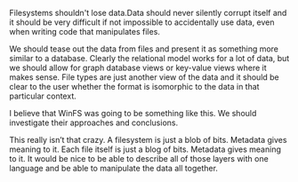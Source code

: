 Filesystems shouldn't lose data.Data should never silently corrupt itself and it should be very difficult if not impossible to accidentally use data, even when writing code that manipulates files. 

We should tease out the data from files and present it as something more similar to a database. Clearly the relational model works for a lot of data, but we should allow for graph database views or key-value views where it makes sense. File types are just another view of the data and it should be clear to the user whether the format is isomorphic to the data in that particular context. 

I believe that WinFS was going to be something like this. We should investigate their approaches and conclusions.

This really isn’t that crazy. A filesystem is just a blob of bits. Metadata gives meaning to it. Each file itself is just a blog of bits. Metadata gives meaning to it. It would be nice to be able to describe all of those layers with one language and be able to manipulate the data all together.

